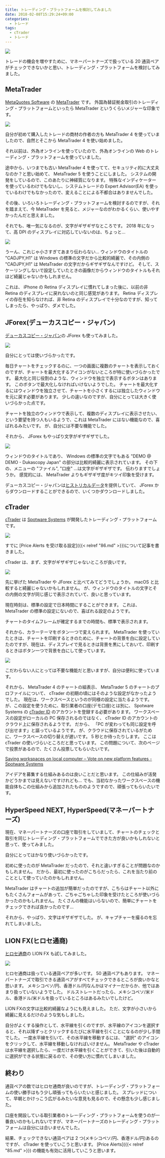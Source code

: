 ```yaml
---
title: トレーディング・プラットフォームを検討してみました
date: 2018-02-08T15:29:24+09:00
categories:
  - トレード
tags:
  - cTrader
  - トレード
---
```


![](/img/89-01.png)

トレードの機会を増やすために、マネーパートナーズで扱っている 20 通貨ペアがチェックできないかと思い、トレーディング・プラットフォームを検討してみました。

<!--more-->

## MetaTrader

[MetaQuotes Software](https://www.metaquotes.net/) の [MetaTrader](https://www.metatrader4.com/) です。
外国為替証拠金取引のトレーディング・プラットフォームといったら MetaTrader というくらいメジャーな印象です。

![](/img/89-02.png)

自分が初めて購入したトレードの商材の作者の方も MetaTrader 4 を使っていましたので、自然とそこから MetaTrader 4 を使い始めました。

それ以前は、外為オンラインを使っていたので、外為オンラインの Web のトレーディング・プラットフォームを使っていました。

途中から、いつまでも古い MetaTrader 4 を使ってて、セキュリティ的に大丈夫なのか？と思い始めて、 MetaTrader 5 を使うことにしました。
システムの開発をしているので、このあたりに神経質になります。
特殊なインディケーターを使っているわけでもないし、システムトレードの Expert Advisor(EA) を使っているわけでもなかったので、変えることによる不都合はありませんでした。

その後、いろいろトレーディング・プラットフォームを検討するのですが、それを踏まえて、今 MetaTrader を見ると、メジャーなのがわかるくらい、使いやすかったんだと思えました。

それでも、唯一気になるのが、文字がギザギザなところです。
2018 年になって、高 DPI のディスプレイに対応していないのは、ちょっと…

![](/img/89-03.png)

うーん、これじゃ小さすぎてあまり伝わらない…
ウィンドウのタイトルの "CADJPY,H1" は Windows の標準の文字だから比較的綺麗で、その内側の "CADJPY,H1" は MetaTrader の文字だからギザギザなんですけど。
そして、スケーリングしないで設定していたときの画像だからウィンドウのタイトルもそれほど綺麗じゃないかもしれません。

これは、 iPhone の Retina ディスプレイに慣れてしまった後に、以前の非 Retina のディスプレイに戻れないのと同じ感覚があります。
Retina ディスプレイの存在を知らなければ、非 Retina のディスプレイで十分なのですが、知ってしまったら、やっぱり、ダメでした。

## JForex(デューカスコピー・ジャパン)

[デューカスコピー・ジャパン](https://www.dukascopy.jp/home/)の JForex も使ってみました。

![](/img/89-04.png)

自分にとっては使いづらかったです。

毎日チャートをチェックするのに、一つの画面に複数のチャートを表示しておくのですが、チャートを最大化するアイコンがないところが特に使いづらかったです。
最大化と同じ役割のような、ウィンドウを独立で表示するボタンはあります。
このボタンで最大化しなければいけないようでした。
チャートを最大化するにはウィンドウを独立させて、チャートを小さくするには独立したウィンドウを元に戻す必要があります。
少しの違いなのですが、自分にとっては大きく使いづらかった点です。

チャートを独立のウィンドウで表示して、複数のディスプレイに表示させたい、という要望を持つ人もいるようで、これは MetaTrader にはない機能なので、喜ばれるみたいです。
が、自分には不要な機能でした。

それから、 JForex もやっぱり文字がギザギザでした。

![](/img/89-05.png)

ウィンドウのタイトルであり、 Windows の標準の文字でもある "DEMO @ DEMO - Dukascopy Japan" の部分は比較的綺麗に表示されています。
その下の、メニューの "ファイル", "口座" …は文字がギザギザです。
伝わりますでしょうか。
感覚的には、 MetaTrader よりもギザギザ度がキツイ印象を受けます。

デューカスコピー・ジャパンは[ヒストリカルデータ](https://www.dukascopy.jp/marketwatch/historical/)を提供していて、 JForex からダウンロードすることができるので、いくつかダウンロードしました。

## cTrader

[cTrader](https://ctdn.com/) は [Spotware Systems](www.spotware.jp/) が開発したトレーディング・プラットフォームです。

![](/img/89-01.png)

すでに [Price Alerts を受け取る設定]({{< relref "86.md" >}})について記事を書きました。

cTrader は、まず、文字がギザギザじゃないところが良いです。

![](/img/89-06.png)

先に挙げた MetaTrader や JForex と比べてみてどうでしょうか。
macOS と比較すると綺麗じゃないかもしれません。
が、ウィンドウのタイトルの文字とその内側の文字が同じ感じで表示されていて、良いと思っています。

現在時刻は、標準の設定で日本時間にすることができます。
これは、 MetaTrader の標準の設定にないので、喜ばれる設定のようです。

チャートのタイムフレームが確定するまでの時間も、標準で表示されます。

それから、カラーテーマをボタン一つで変えられます。
MetaTrader を使っていたときは、チャートを印刷するときのために、チャートの背景を白に設定していたのですが、現在は、ディスプレイで見るときは背景を黒にしておいて、印刷するときはボタン一つで背景を白にして使っています。

![](/img/89-07.png)

こだわらない人にとっては不要な機能だと思いますが、自分は便利に使っています。

それから、 MetaTrader 4 のチャートの組表示、 MetaTrader 5 のチャートのプロファイルについて、 cTrader の初期の頃にはそのような設定がなかったようでした。
現在は、ワークスペースというのが同様の設定に当たるようです。
が、この設定を使うために、取引業者の口座(デモ口座)とは別に、 Spotware Systems の [cTrader ID](https://id.ctrader.com/) のアカウントを登録する必要があります。
ワークスペースの設定がローカルの PC 保存されるのではなく、 cTrader ID のアカウントのクラウド上に保存されるようです。
だから、 「PC が変わっても同じ設定を呼び出せます」と謳っているようです。
が、クラウドに保存されているがために、ワークスペースの切り替えが遅いです。
5 秒とか待ったりします。
ここは cTrader の使いづらいところだと思っています。
この問題について、次のページで投票があるので、たくさん投票してもらいたいです。

[Saving workspaces on local computer – Vote on new platform features - Spotware Systems](http://vote.spotware.com/forums/229166-ideas-and-suggestions-for-ctrader-and-calgo/suggestions/11080335-saving-workspaces-on-local-computer)

アイデアを募集する仕組みあるのは良いことだと思います。
この仕組みが活発かどうかまでは見えないですけれども…
でも、当初なかったワークスペースの機能自体もこの仕組みから追加されたもののようですので、頑張ってもらいたいです。

## HyperSpeed NEXT, HyperSpeed(マネーパートナーズ)

現在、マネーパートナーズの口座で取引をしていまして、チャートのチェックと取引を同じトレーディング・プラットフォームでできた方が良いかもしれないと思って、使ってみました。

自分にとってはかなり使いづらかったです。

初めに使ったのが MetaTrader だったので、それと違いすぎることが問題なのかもしれません。
だから、最初に使ったのがこちらだったら、これを当たり前のこととして使っていたのかもしれません。

MetaTrader はチャートの追加が簡単だったのですが、こちらはチャート以外にもたくさんフォームがあって、ごちゃごちゃした印象を受けたところが使いづらかったのかもしれません。
たくさんの機能はいらないので、簡単にチャートをチェックできれば良かったのです…

それから、やっぱり、文字はギザギザでした。
が、キャプチャーを撮るのを忘れてしまいました。

## LION FX(ヒロセ通商)

[ヒロセ通商](hirose-fx.co.jp/)の LION FX も試してみました。

![](/img/89-08.png)

ヒロセ通商は扱っている通貨ペアが多いです。
50 通貨ペアもあります。
マネーパートナーズで取引できる通貨ペアがすべてチェックできるところが良いかなと思います。
メキシコペソ/円、香港ドル/円なんかはマイナーだからか、他ではあまり扱っていないようでした。
ドルストレートだったら、メキシコペソ/米ドル、香港ドル/米ドルを扱っているところはあるみたいでしたけど。

LION FXの文字は比較的綺麗なようにも見えました。
ただ、文字が小さいから綺麗に見えるだけのような気もしました。

自分がよくする操作として、水平線を引くのですが、水平線のアイコンを選択すると、それ以降ずっとクリックするたびに水平線を引くことになるのが少し手間でした。
一度水平線を引いて、その水平線を移動するには、 "選択" のアイコンをクリックして、水平線を移動しなければいけません。
MetaTrader や cTrader は水平線を選択したら、一度だけ水平線を引くことができて、引いた後は自動的に選択ができる状態に戻るので、その使い方に慣れてしまいました。

## 終わり

通貨ペアの数ではヒロセ通商が良いのですが、トレーディング・プラットフォームの使い勝手はもう少し頑張ってもらいたいと感じました。
スプレッドについて、早朝とかけっこう広がるみたいな意見も見るので、その懸念も少し感じました。

口座を開設している取引業者のトレーディング・プラットフォームを使うのが一番良いのかもしれないですが、マネーパートナーズのトレーディング・プラットフォームは自分には合いませんでした。

結果、チェックできない通貨ペアは 2 つ(メキシコペソ/円、香港ドル/円)あるのですが、 cTrader を使っていこうと思います。
[Price Alerts]({{< relref "85.md" >}}) の機能も有効に活用していこうと思います。
